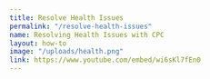 ```yaml
---
title: Resolve Health Issues
permalink: "/resolve-health-issues"
name: Resolving Health Issues with CPC
layout: how-to
image: "/uploads/health.png"
link: https://www.youtube.com/embed/wi6sKl7fEn0
---
```


